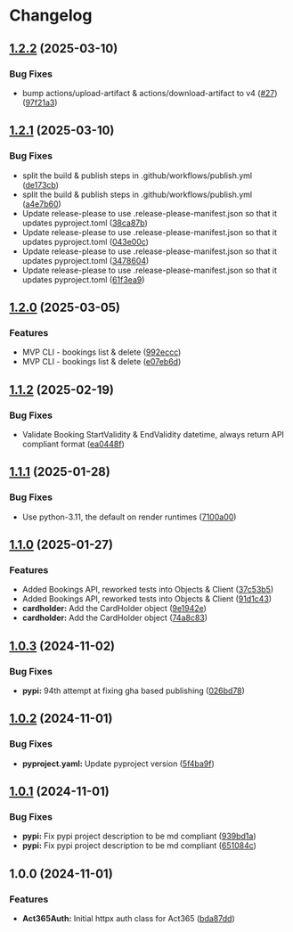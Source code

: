 # Changelog

## [1.2.2](https://github.com/jobdoneright/act365/compare/v1.2.1...v1.2.2) (2025-03-10)


### Bug Fixes

* bump actions/upload-artifact & actions/download-artifact to v4 ([#27](https://github.com/jobdoneright/act365/issues/27)) ([97f21a3](https://github.com/jobdoneright/act365/commit/97f21a3a02e08ae72a86e3491e448287395b2199))

## [1.2.1](https://github.com/jobdoneright/act365/compare/v1.2.0...v1.2.1) (2025-03-10)


### Bug Fixes

* split the build & publish steps in .github/workflows/publish.yml ([de173cb](https://github.com/jobdoneright/act365/commit/de173cb28408a77ff1cc7484299419199092df14))
* split the build & publish steps in .github/workflows/publish.yml ([a4e7b60](https://github.com/jobdoneright/act365/commit/a4e7b604f63ab2fec7e0e4f5a82f484933da237f))
* Update release-please to use .release-please-manifest.json so that it updates pyproject.toml ([38ca87b](https://github.com/jobdoneright/act365/commit/38ca87b0de08aeeafbee60be8209b6fe1c280472))
* Update release-please to use .release-please-manifest.json so that it updates pyproject.toml ([043e00c](https://github.com/jobdoneright/act365/commit/043e00c52b00c5faae9d091017f73ac037ddc70e))
* Update release-please to use .release-please-manifest.json so that it updates pyproject.toml ([3478604](https://github.com/jobdoneright/act365/commit/3478604442228e21838f446096d02f35765d9847))
* Update release-please to use .release-please-manifest.json so that it updates pyproject.toml ([61f3ea9](https://github.com/jobdoneright/act365/commit/61f3ea9eb2151a8057b3b99fba2d56e3ce57c212))

## [1.2.0](https://github.com/jobdoneright/act365/compare/v1.1.2...v1.2.0) (2025-03-05)


### Features

* MVP CLI - bookings list & delete ([992eccc](https://github.com/jobdoneright/act365/commit/992eccc407240ba5e7a395fd223ba1c998f7c0aa))
* MVP CLI - bookings list & delete ([e07eb6d](https://github.com/jobdoneright/act365/commit/e07eb6d17f8dd142c0824d9cc5157ec57b83366b))

## [1.1.2](https://github.com/jobdoneright/act365/compare/v1.1.1...v1.1.2) (2025-02-19)


### Bug Fixes

* Validate Booking StartValidity & EndValidity datetime, always return API compliant format ([ea0448f](https://github.com/jobdoneright/act365/commit/ea0448f88192726a8d510d01dd827cdfc24e4548))

## [1.1.1](https://github.com/jobdoneright/act365/compare/v1.1.0...v1.1.1) (2025-01-28)


### Bug Fixes

* Use python-3.11, the default on render runtimes ([7100a00](https://github.com/jobdoneright/act365/commit/7100a00d9d7791dfb00ab61660e12f636605440e))

## [1.1.0](https://github.com/jobdoneright/act365/compare/v1.0.3...v1.1.0) (2025-01-27)


### Features

* Added Bookings API, reworked tests into Objects & Client ([37c53b5](https://github.com/jobdoneright/act365/commit/37c53b51961ed5c01ff90f1904a6781fe3bd15e3))
* Added Bookings API, reworked tests into Objects & Client ([91d1c43](https://github.com/jobdoneright/act365/commit/91d1c438e05687da77404a1534e9d0ae517bcdc5))
* **cardholder:** Add the CardHolder object ([9e1942e](https://github.com/jobdoneright/act365/commit/9e1942e42c1c65648ba3e4c202969992f323f0dc))
* **cardholder:** Add the CardHolder object ([74a8c83](https://github.com/jobdoneright/act365/commit/74a8c83c8652326ddd008acccfd4973f12ba0c93))

## [1.0.3](https://github.com/jobdoneright/act365/compare/v1.0.2...v1.0.3) (2024-11-02)


### Bug Fixes

* **pypi:** 94th attempt at fixing gha based publishing ([026bd78](https://github.com/jobdoneright/act365/commit/026bd783309717792c22ae74cd191fff416df37c))

## [1.0.2](https://github.com/jobdoneright/act365/compare/v1.0.1...v1.0.2) (2024-11-01)


### Bug Fixes

* **pyproject.yaml:** Update pyproject version ([5f4ba9f](https://github.com/jobdoneright/act365/commit/5f4ba9f611bfde7ca69adaf7373533bae5944fc2))

## [1.0.1](https://github.com/jobdoneright/act365/compare/v1.0.0...v1.0.1) (2024-11-01)


### Bug Fixes

* **pypi:** Fix pypi project description to be md compliant ([939bd1a](https://github.com/jobdoneright/act365/commit/939bd1a8070564397d9a3ea562768e6b245e64ca))
* **pypi:** Fix pypi project description to be md compliant ([651084c](https://github.com/jobdoneright/act365/commit/651084c555bf7c4d11be5695e60ee79d09882d07))

## 1.0.0 (2024-11-01)


### Features

* **Act365Auth:** Initial httpx auth class for Act365 ([bda87dd](https://github.com/jobdoneright/act365/commit/bda87dd11539318a3d6aebd63e9a8fa55684dbbc))
